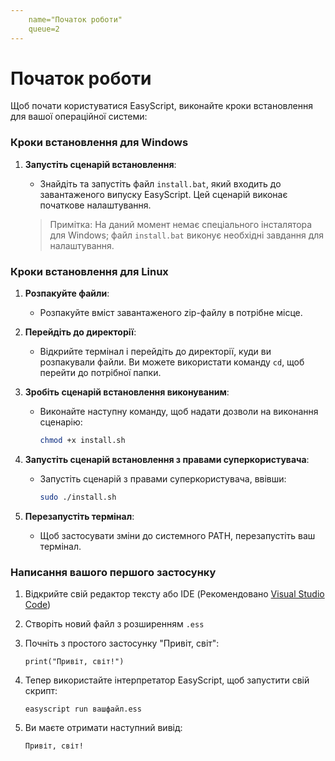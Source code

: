 ```yaml
---
    name="Початок роботи"
    queue=2
---
```

# Початок роботи

Щоб почати користуватися EasyScript, виконайте кроки встановлення для вашої операційної системи:

### Кроки встановлення для Windows

1. **Запустіть сценарій встановлення**:
   - Знайдіть та запустіть файл `install.bat`, який входить до завантаженого випуску EasyScript. Цей сценарій виконає початкове налаштування.

   > Примітка: На даний момент немає спеціального інсталятора для Windows; файл `install.bat` виконує необхідні завдання для налаштування.

### Кроки встановлення для Linux

1. **Розпакуйте файли**:
   - Розпакуйте вміст завантаженого zip-файлу в потрібне місце.

2. **Перейдіть до директорії**:
   - Відкрийте термінал і перейдіть до директорії, куди ви розпакували файли. Ви можете використати команду `cd`, щоб перейти до потрібної папки.

3. **Зробіть сценарій встановлення виконуваним**:
   - Виконайте наступну команду, щоб надати дозволи на виконання сценарію:
     ```bash
     chmod +x install.sh
     ```

4. **Запустіть сценарій встановлення з правами суперкористувача**:
   - Запустіть сценарій з правами суперкористувача, ввівши:
     ```bash
     sudo ./install.sh
     ```

5. **Перезапустіть термінал**:
   - Щоб застосувати зміни до системного PATH, перезапустіть ваш термінал.

### Написання вашого першого застосунку

1. Відкрийте свій редактор тексту або IDE (Рекомендовано [Visual Studio Code](https://marketplace.visualstudio.com/items?itemName=BytesUnion.easyscript))
2. Створіть новий файл з розширенням `.ess`
3. Почніть з простого застосунку "Привіт, світ":

   ```
   print("Привіт, світ!")
   ```
4. Тепер використайте інтерпретатор EasyScript, щоб запустити свій скрипт:

   ```
   easyscript run вашфайл.ess
   ```
5. Ви маєте отримати наступний вивід:

   ```
   Привіт, світ!
   ```